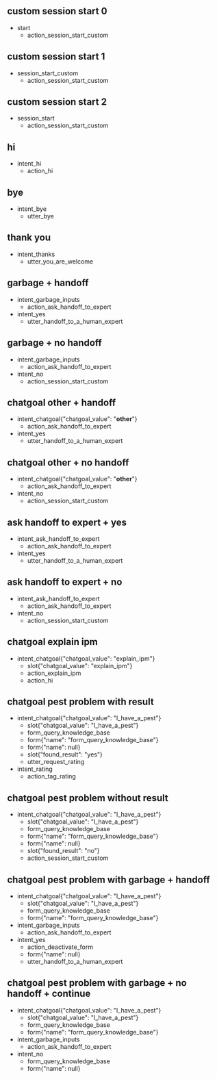 ## custom session start 0
* start
  - action_session_start_custom

## custom session start 1
* session_start_custom
  - action_session_start_custom
  
## custom session start 2
* session_start
  - action_session_start_custom
  
## hi
* intent_hi
  - action_hi

## bye
* intent_bye
  - utter_bye

## thank you
* intent_thanks
  - utter_you_are_welcome

## garbage + handoff
* intent_garbage_inputs
    - action_ask_handoff_to_expert
* intent_yes
    - utter_handoff_to_a_human_expert

## garbage + no handoff
* intent_garbage_inputs
    - action_ask_handoff_to_expert
* intent_no
    - action_session_start_custom
    
## chatgoal other + handoff
* intent_chatgoal{"chatgoal_value": "__other__"}
    - action_ask_handoff_to_expert
* intent_yes
    - utter_handoff_to_a_human_expert

## chatgoal other + no handoff
* intent_chatgoal{"chatgoal_value": "__other__"}
    - action_ask_handoff_to_expert
* intent_no
    - action_session_start_custom
    
## ask handoff to expert + yes
* intent_ask_handoff_to_expert
    - action_ask_handoff_to_expert
* intent_yes
    - utter_handoff_to_a_human_expert

## ask handoff to expert + no
* intent_ask_handoff_to_expert
    - action_ask_handoff_to_expert
* intent_no
    - action_session_start_custom
    
## chatgoal explain ipm
* intent_chatgoal{"chatgoal_value": "explain_ipm"}
    - slot{"chatgoal_value": "explain_ipm"}
    - action_explain_ipm
    - action_hi
    
## chatgoal pest problem with result
* intent_chatgoal{"chatgoal_value": "I_have_a_pest"}
    - slot{"chatgoal_value": "I_have_a_pest"}
    - form_query_knowledge_base
    - form{"name": "form_query_knowledge_base"}
    - form{"name": null}
    - slot{"found_result": "yes"}
    - utter_request_rating
* intent_rating
    - action_tag_rating
    
## chatgoal pest problem without result
* intent_chatgoal{"chatgoal_value": "I_have_a_pest"}
    - slot{"chatgoal_value": "I_have_a_pest"}
    - form_query_knowledge_base
    - form{"name": "form_query_knowledge_base"}
    - form{"name": null}
    - slot{"found_result": "no"}
    - action_session_start_custom
    
## chatgoal pest problem with garbage + handoff
* intent_chatgoal{"chatgoal_value": "I_have_a_pest"}
    - slot{"chatgoal_value": "I_have_a_pest"}
    - form_query_knowledge_base
    - form{"name": "form_query_knowledge_base"}
* intent_garbage_inputs
    - action_ask_handoff_to_expert
* intent_yes
    - action_deactivate_form
    - form{"name": null}
    - utter_handoff_to_a_human_expert
    
## chatgoal pest problem with garbage + no handoff + continue
* intent_chatgoal{"chatgoal_value": "I_have_a_pest"}
    - slot{"chatgoal_value": "I_have_a_pest"}
    - form_query_knowledge_base
    - form{"name": "form_query_knowledge_base"}
* intent_garbage_inputs
    - action_ask_handoff_to_expert
* intent_no
    - form_query_knowledge_base
    - form{"name": null}